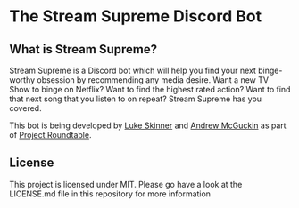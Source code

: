# The Stream Supreme Discord Bot

## What is Stream Supreme?
Stream Supreme is a Discord bot which will help you find your next binge-worthy obsession by recommending any media desire. Want a new TV Show to binge on Netflix? Want to find the highest rated action? Want to find that next song that you listen to on repeat? Stream Supreme has you covered.

This bot is being developed by [Luke Skinner](https://github.com/LJSkinner) and [Andrew McGuckin](https://github.com/AndrewMcGuckin) as part of [Project Roundtable](https://github.com/Project-Roundtable).

## License
This project is licensed under MIT. Please go have a look at the LICENSE.md file in this repository for more information


